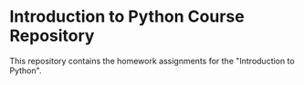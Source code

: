 # Introduction to Python Course Repository

This repository contains the homework assignments for the "Introduction to Python".

